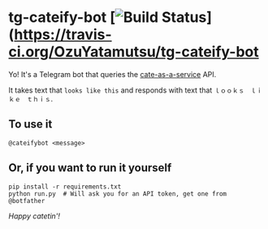 # tg-cateify-bot [![Build Status](https://travis-ci.org/OzuYatamutsu/tg-cateify-bot.svg?branch=master)](https://travis-ci.org/OzuYatamutsu/tg-cateify-bot 
Yo! It's a Telegram bot that queries the [cate-as-a-service](https://github.com/OzuYatamutsu/cate-as-a-service) API.

It takes text that `looks like this` and responds with text that `ｌｏｏｋｓ　ｌｉｋｅ　ｔｈｉｓ`.

## To use it
```
@cateifybot <message>
```

## Or, if you want to run it yourself
```
pip install -r requirements.txt
python run.py  # Will ask you for an API token, get one from @botfather
```

_Happy catetin'!_

